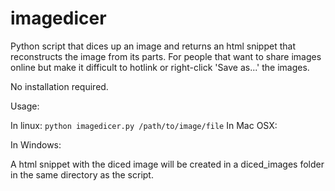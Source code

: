 imagedicer
==========

Python script that dices up an image and returns an html snippet that reconstructs the image from its parts. For people that want to share images online but make it difficult to hotlink or right-click 'Save as...' the images.

No installation required.

Usage:

In linux:
    ```
    python imagedicer.py /path/to/image/file
    ```
In Mac OSX:

In Windows:

A html snippet with the diced image will be created in a diced_images folder in the same directory as the script.
